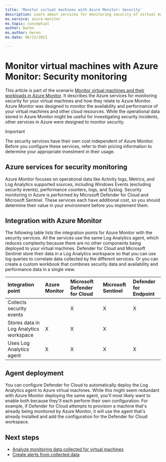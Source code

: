 ```yaml
---
title: 'Monitor virtual machines with Azure Monitor: Security'
description: Learn about services for monitoring security of virtual machines and how they relate to Azure Monitor.
ms.service: azure-monitor
ms.topic: conceptual
author: bwren
ms.author: bwren
ms.date: 06/21/2021

---
```


# Monitor virtual machines with Azure Monitor: Security monitoring
This article is part of the scenario [Monitor virtual machines and their workloads in Azure Monitor](monitor-virtual-machine.md). It describes the Azure services for monitoring security for your virtual machines and how they relate to Azure Monitor. Azure Monitor was designed to monitor the availability and performance of your virtual machines and other cloud resources. While the operational data stored in Azure Monitor might be useful for investigating security incidents, other services in Azure were designed to monitor security. 

> [!IMPORTANT]
> The security services have their own cost independent of Azure Monitor. Before you configure these services, refer to their pricing information to determine your appropriate investment in their usage.

## Azure services for security monitoring
Azure Monitor focuses on operational data like Activity logs, Metrics, and Log Analytics supported sources, including Windows Events (excluding security events), performance counters, logs, and Syslog. Security monitoring in Azure is performed by Microsoft Defender for Cloud and Microsoft Sentinel. These services each have additional cost, so you should determine their value in your environment before you implement them.


## Integration with Azure Monitor
The following table lists the integration points for Azure Monitor with the security services. All the services use the same Log Analytics agent, which reduces complexity because there are no other components being deployed to your virtual machines. Defender for Cloud and Microsoft Sentinel store their data in a Log Analytics workspace so that you can use log queries to correlate data collected by the different services. Or you can create a custom workbook that combines security data and availability and performance data in a single view.

| Integration point       | Azure Monitor | Microsoft Defender for Cloud | Microsoft Sentinel | Defender for Endpoint |
|:---|:---|:---|:---|:---|
| Collects security events     |   | X | X | X |
| Stores data in Log Analytics workspace | X | X | X |   | 
| Uses Log Analytics agent     | X | X | X | X | 



## Agent deployment
You can configure Defender for Cloud to automatically deploy the Log Analytics agent to Azure virtual machines. While this might seem redundant with Azure Monitor deploying the same agent, you'll most likely want to enable both because they'll each perform their own configuration. For example, if Defender for Cloud attempts to provision a machine that's already being monitored by Azure Monitor, it will use the agent that's already installed and add the configuration for the Defender for Cloud workspace.

## Next steps

* [Analyze monitoring data collected for virtual machines](monitor-virtual-machine-analyze.md)
* [Create alerts from collected data](monitor-virtual-machine-alerts.md)
